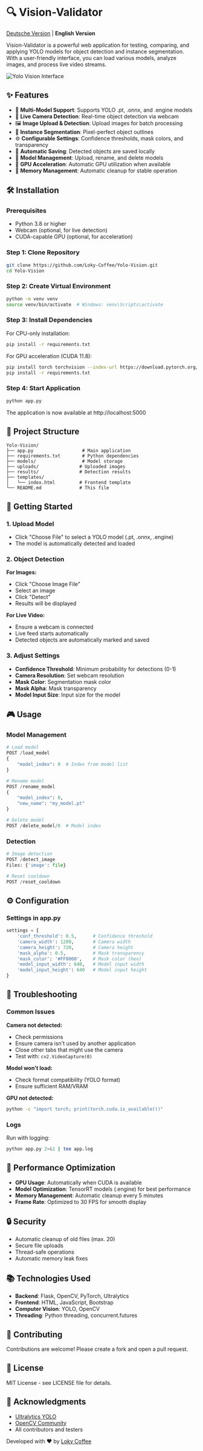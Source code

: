 # 🔍 Vision-Validator

[Deutsche Version](README-de.md) | **English Version**

Vision-Validator is a powerful web application for testing, comparing, and applying YOLO models for object detection and instance segmentation. With a user-friendly interface, you can load various models, analyze images, and process live video streams.

![Yolo Vision Interface](https://placeholder.image)

## ✨ Features

- 🎯 **Multi-Model Support**: Supports YOLO .pt, .onnx, and .engine models
- 📸 **Live Camera Detection**: Real-time object detection via webcam
- 🖼️ **Image Upload & Detection**: Upload images for batch processing
- 🎨 **Instance Segmentation**: Pixel-perfect object outlines
- ⚙️ **Configurable Settings**: Confidence thresholds, mask colors, and transparency
- 💾 **Automatic Saving**: Detected objects are saved locally
- 🔄 **Model Management**: Upload, rename, and delete models
- 🚀 **GPU Acceleration**: Automatic GPU utilization when available
- 🧹 **Memory Management**: Automatic cleanup for stable operation

## 🛠️ Installation

### Prerequisites
- Python 3.8 or higher
- Webcam (optional, for live detection)
- CUDA-capable GPU (optional, for acceleration)

### Step 1: Clone Repository
```bash
git clone https://github.com/Loky-Coffee/Yolo-Vision.git
cd Yolo-Vision
```

### Step 2: Create Virtual Environment
```bash
python -m venv venv
source venv/bin/activate  # Windows: venv\Scripts\activate
```

### Step 3: Install Dependencies

For CPU-only installation:
```bash
pip install -r requirements.txt
```

For GPU acceleration (CUDA 11.8):
```bash
pip install torch torchvision --index-url https://download.pytorch.org/whl/cu118
pip install -r requirements.txt
```

### Step 4: Start Application
```bash
python app.py
```

The application is now available at http://localhost:5000

## 📁 Project Structure

```
Yolo-Vision/
├── app.py                  # Main application
├── requirements.txt        # Python dependencies
├── models/                 # Model storage
├── uploads/               # Uploaded images
├── results/               # Detection results
├── templates/
│   └── index.html         # Frontend template
└── README.md              # This file
```

## 🚦 Getting Started

### 1. Upload Model
- Click "Choose File" to select a YOLO model (.pt, .onnx, .engine)
- The model is automatically detected and loaded

### 2. Object Detection

**For Images:**
- Click "Choose Image File"
- Select an image
- Click "Detect"
- Results will be displayed

**For Live Video:**
- Ensure a webcam is connected
- Live feed starts automatically
- Detected objects are automatically marked and saved

### 3. Adjust Settings
- **Confidence Threshold**: Minimum probability for detections (0-1)
- **Camera Resolution**: Set webcam resolution
- **Mask Color**: Segmentation mask color
- **Mask Alpha**: Mask transparency
- **Model Input Size**: Input size for the model

## 🎮 Usage

### Model Management
```python
# Load model
POST /load_model
{
    "model_index": 0  # Index from model list
}

# Rename model
POST /rename_model
{
    "model_index": 0,
    "new_name": "my_model.pt"
}

# Delete model
POST /delete_model/0  # Model index
```

### Detection
```python
# Image detection
POST /detect_image
Files: {'image': file}

# Reset cooldown
POST /reset_cooldown
```

## ⚙️ Configuration

### Settings in app.py
```python
settings = {
    'conf_threshold': 0.5,      # Confidence threshold
    'camera_width': 1280,       # Camera width
    'camera_height': 720,       # Camera height
    'mask_alpha': 0.5,          # Mask transparency
    'mask_color': '#FF0000',    # Mask color (hex)
    'model_input_width': 640,   # Model input width
    'model_input_height': 640   # Model input height
}
```

## 🐛 Troubleshooting

### Common Issues

**Camera not detected:**
- Check permissions
- Ensure camera isn't used by another application
- Close other tabs that might use the camera
- Test with: `cv2.VideoCapture(0)`

**Model won't load:**
- Check format compatibility (YOLO format)
- Ensure sufficient RAM/VRAM

**GPU not detected:**
```bash
python -c "import torch; print(torch.cuda.is_available())"
```

### Logs
Run with logging:
```bash
python app.py 2>&1 | tee app.log
```

## 🚀 Performance Optimization

- **GPU Usage**: Automatically when CUDA is available
- **Model Optimization**: TensorRT models (.engine) for best performance
- **Memory Management**: Automatic cleanup every 5 minutes
- **Frame Rate**: Optimized to 30 FPS for smooth display

## 🔒 Security

- Automatic cleanup of old files (max. 20)
- Secure file uploads
- Thread-safe operations
- Automatic memory leak fixes

## 📚 Technologies Used

- **Backend**: Flask, OpenCV, PyTorch, Ultralytics
- **Frontend**: HTML, JavaScript, Bootstrap
- **Computer Vision**: YOLO, OpenCV
- **Threading**: Python threading, concurrent.futures

## 🤝 Contributing

Contributions are welcome! Please create a fork and open a pull request.

## 📄 License

MIT License - see LICENSE file for details.

## 🙏 Acknowledgments

- [Ultralytics YOLO](https://github.com/ultralytics/ultralytics)
- [OpenCV Community](https://opencv.org/)
- All contributors and testers

Developed with ❤️ by [Loky Coffee](https://github.com/Loky-Coffee)
